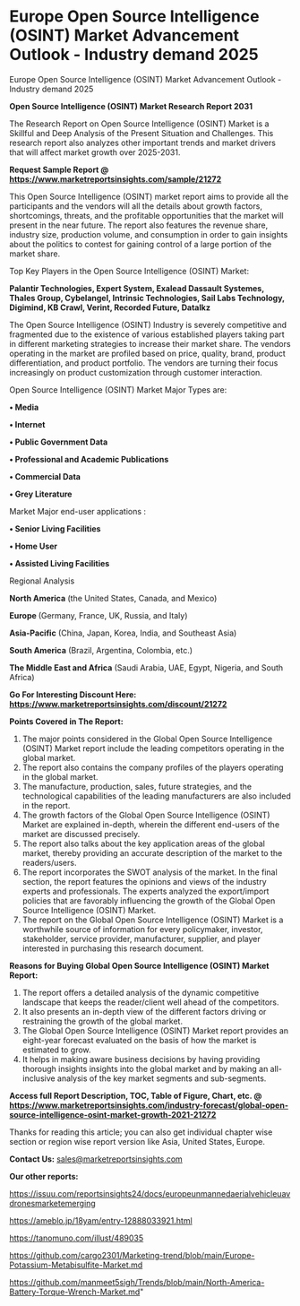 # Europe Open Source Intelligence (OSINT) Market Advancement Outlook - Industry demand 2025
Europe Open Source Intelligence (OSINT) Market Advancement Outlook - Industry demand 2025

<strong>Open Source Intelligence (OSINT) Market Research Report 2031</strong>

The Research Report on Open Source Intelligence (OSINT) Market is a Skillful and Deep Analysis of the Present Situation and Challenges. This research report also analyzes other important trends and market drivers that will affect market growth over 2025-2031.

<strong>Request Sample Report @ <a href=https://www.marketreportsinsights.com/sample/21272>https://www.marketreportsinsights.com/sample/21272</a></strong>

This Open Source Intelligence (OSINT) market report aims to provide all the participants and the vendors will all the details about growth factors, shortcomings, threats, and the profitable opportunities that the market will present in the near future. The report also features the revenue share, industry size, production volume, and consumption in order to gain insights about the politics to contest for gaining control of a large portion of the market share.

Top Key Players in the Open Source Intelligence (OSINT) Market:

<strong>Palantir Technologies, Expert System, Exalead Dassault Systemes, Thales Group, Cybelangel, Intrinsic Technologies, Sail Labs Technology, Digimind, KB Crawl, Verint, Recorded Future, Datalkz</strong>

The Open Source Intelligence (OSINT) Industry is severely competitive and fragmented due to the existence of various established players taking part in different marketing strategies to increase their market share. The vendors operating in the market are profiled based on price, quality, brand, product differentiation, and product portfolio. The vendors are turning their focus increasingly on product customization through customer interaction.

Open Source Intelligence (OSINT) Market Major Types are:

<strong>• Media

• Internet

• Public Government Data

• Professional and Academic Publications

• Commercial Data

• Grey Literature</strong>

Market Major end-user applications :

<strong>• Senior Living Facilities

• Home User

• Assisted Living Facilities</strong>

Regional Analysis

</u><strong><b>North America</b></strong> (the United States, Canada, and Mexico)

<strong><b>Europe </b></strong>(Germany, France, UK, Russia, and Italy)

<strong><b>Asia-Pacific</b></strong> (China, Japan, Korea, India, and Southeast Asia)

<strong><b>South America</b></strong> (Brazil, Argentina, Colombia, etc.)

<strong><b>The Middle East and Africa</b></strong> (Saudi Arabia, UAE, Egypt, Nigeria, and South Africa)

<strong>Go For Interesting Discount Here: <a href=https://www.marketreportsinsights.com/discount/21272>https://www.marketreportsinsights.com/discount/21272</a></strong>

<strong>Points Covered in The Report:</strong>
<ol>
  <li>The major points considered in the Global Open Source Intelligence (OSINT) Market report include the leading competitors operating in the global market.</li>
  <li>The report also contains the company profiles of the players operating in the global market.</li>
  <li>The manufacture, production, sales, future strategies, and the technological capabilities of the leading manufacturers are also included in the report.</li>
  <li>The growth factors of the Global Open Source Intelligence (OSINT) Market are explained in-depth, wherein the different end-users of the market are discussed precisely.</li>
  <li>The report also talks about the key application areas of the global market, thereby providing an accurate description of the market to the readers/users.</li>
  <li>The report incorporates the SWOT analysis of the market. In the final section, the report features the opinions and views of the industry experts and professionals. The experts analyzed the export/import policies that are favorably influencing the growth of the Global Open Source Intelligence (OSINT) Market.</li>
  <li>The report on the Global Open Source Intelligence (OSINT) Market is a worthwhile source of information for every policymaker, investor, stakeholder, service provider, manufacturer, supplier, and player interested in purchasing this research document.</li>
</ol>
<strong>Reasons for Buying Global Open Source Intelligence (OSINT) Market Report:</strong>

<ol>
  <li>The report offers a detailed analysis of the dynamic competitive landscape that keeps the reader/client well ahead of the competitors.</li>
  <li>It also presents an in-depth view of the different factors driving or restraining the growth of the global market.</li>
  <li>The Global Open Source Intelligence (OSINT) Market report provides an eight-year forecast evaluated on the basis of how the market is estimated to grow.</li>
  <li>It helps in making aware business decisions by having providing thorough insights insights into the global market and by making an all-inclusive analysis of the key market segments and sub-segments.</li>
</ol>
<strong>Access full Report Description, TOC, Table of Figure, Chart, etc. @ <a href=https://www.marketreportsinsights.com/industry-forecast/global-open-source-intelligence-osint-market-growth-2021-21272>https://www.marketreportsinsights.com/industry-forecast/global-open-source-intelligence-osint-market-growth-2021-21272</a></strong>


Thanks for reading this article; you can also get individual chapter wise section or region wise report version like Asia, United States, Europe.

<strong>Contact Us:</strong>
sales@marketreportsinsights.com

<strong>Our other reports:</strong>

<a href=https://issuu.com/reportsinsights24/docs/europeunmannedaerialvehicleuavdronesmarketemerging>https://issuu.com/reportsinsights24/docs/europeunmannedaerialvehicleuavdronesmarketemerging</a>

<a href=https://ameblo.jp/18yam/entry-12888033921.html>https://ameblo.jp/18yam/entry-12888033921.html</a>

<a href=https://tanomuno.com/illust/489035>https://tanomuno.com/illust/489035</a>

<a href=https://github.com/cargo2301/Marketing-trend/blob/main/Europe-Potassium-Metabisulfite-Market.md>https://github.com/cargo2301/Marketing-trend/blob/main/Europe-Potassium-Metabisulfite-Market.md</a>

<a href=https://github.com/manmeet5sigh/Trends/blob/main/North-America-Battery-Torque-Wrench-Market.md>https://github.com/manmeet5sigh/Trends/blob/main/North-America-Battery-Torque-Wrench-Market.md</a>"
